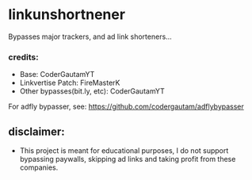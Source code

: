 # linkunshortnener
Bypasses major trackers, and ad link shorteners...

### credits:
- Base: CoderGautamYT
- Linkvertise Patch: FireMasterK
- Other bypasses(bit.ly, etc): CoderGautamYT

For adfly bypasser, see:
https://github.com/codergautam/adflybypasser

## disclaimer:
- This project is meant for educational purposes, I do not support bypassing paywalls, skipping ad links and taking profit from these companies.
